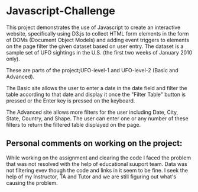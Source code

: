 # Javascript-Challenge

This project demonstrates the use of Javascript to create an interactive website, specifically using D3.js to collect HTML form elements in the form of DOMs (Document Object Models) and adding event triggers to elements on the page filter the given dataset based on user entry. The dataset is a sample set of UFO sightings in the U.S. (the first two weeks of January 2010 only).

These are parts of the project;UFO-level-1 and UFO-level-2 (Basic and Advanced).

The Basic site allows the user to enter a date in the date field and filter the table according to that date and display it once the "Filter Table" button is pressed or the Enter key is pressed on the keyboard.

The Advanced site allows more filters for the user including Date, City, State, Country, and Shape. The user can enter one or any number of these filters to return the filtered table displayed on the page.

## Personal comments on working on the project:
While working on the assignment and clearing the code I faced the problem that was not resolved with the help of educational suuport team. Data was not filtering evev though the code and links in it seem to be fine. I seek the help of my Instructor, TA and Tutor and we are still figuring out what's causing the problem.
